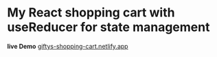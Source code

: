 # My React shopping cart with useReducer for state management
**live Demo** [giftys-shopping-cart.netlify.app](https://giftys-shopping-cart.netlify.app/)
